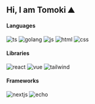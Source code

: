 ## Hi, I am Tomoki ⛰️

#### Languages
![ts](https://img.shields.io/badge/-TypeScript-navy.svg?logo=typescript&style=flat)
![golang](https://img.shields.io/badge/Go-white.svg?logo=go&style=flat)
![js](https://img.shields.io/badge/Javascript-yellow.svg?logo=javascript&style=flat)
![html](https://img.shields.io/badge/-CSS3-1572B6.svg?logo=css3&style=flat)
![css](https://img.shields.io/badge/-HTML5-orange.svg?logo=html5&style=flat)

#### Libraries
![react](https://img.shields.io/badge/React-white.svg?logo=react&style=flat)
![vue](https://img.shields.io/badge/Vue.js-498030.svg?logo=vue.js&style=flat)
![tailwind](https://img.shields.io/badge/-TailwindCSS-slateblue.svg?logo=tailwindcss&style=flat)

#### Frameworks
![nextjs](https://img.shields.io/badge/Next.js-000000.svg?logo=nextdotjs&style=flat)
![echo](https://img.shields.io/badge/-echo-grey.svg?logo=echo&style=flat)
<!--
**tom555-555/tom555-555** is a ✨ _special_ ✨ repository because its `README.md` (this file) appears on your GitHub profile.

Here are some ideas to get you started:

- 🔭 I’m currently working on ...
- 🌱 I’m currently learning ...
- 👯 I’m looking to collaborate on ...
- 🤔 I’m looking for help with ...
- 💬 Ask me about ...
- 📫 How to reach me: ...
- 😄 Pronouns: ...
- ⚡ Fun fact: ...
-->
